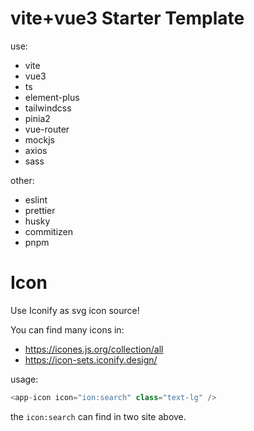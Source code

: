 # vite+vue3 Starter Template

use:

- vite
- vue3
- ts
- element-plus
- tailwindcss
- pinia2
- vue-router
- mockjs
- axios
- sass

other:

- eslint
- prettier
- husky
- commitizen
- pnpm

# Icon

Use Iconify as svg icon source!

You can find many icons in:

- https://icones.js.org/collection/all
- https://icon-sets.iconify.design/

usage:

```javascript
<app-icon icon="ion:search" class="text-lg" />
```

the `icon:search` can find in two site above.
